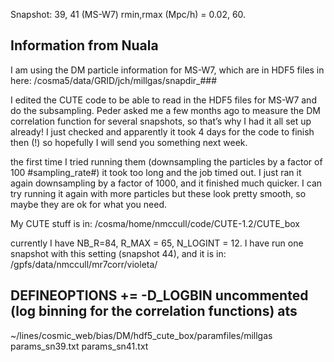 Snapshot: 39, 41 (MS-W7)
rmin,rmax (Mpc/h) = 0.02, 60.

## Information from Nuala

I am using the DM particle information for MS-W7, which are in HDF5 files in here:
/cosma5/data/GRID/jch/millgas/snapdir_###

I edited the CUTE code to be able to read in the HDF5 files for MS-W7 and do the subsampling. Peder asked me a few months ago to measure the DM correlation function for several snapshots, so that’s why I had it all set up already! I just checked and apparently it took 4 days for the code to finish then (!) so hopefully I will send you something next week.

 the first time I tried running them (downsampling the particles by a factor of 100 #sampling_rate#) it took too long and the job timed out. I just ran it again downsampling by a factor of 1000, and it finished much quicker. I can try running it again with more particles but these look pretty smooth, so maybe they are ok for what you need. 

My CUTE stuff is in:
/cosma/home/nmccull/code/CUTE-1.2/CUTE_box

currently I have NB_R=84, R_MAX = 65, N_LOGINT = 12. I have run one snapshot with this setting (snapshot 44), and it is in:
/gpfs/data/nmccull/mr7corr/violeta/

DEFINEOPTIONS += -D_LOGBIN uncommented (log binning for the correlation functions)
ats
-----------------------
~/lines/cosmic_web/bias/DM/hdf5_cute_box/paramfiles/millgas
params_sn39.txt
params_sn41.txt